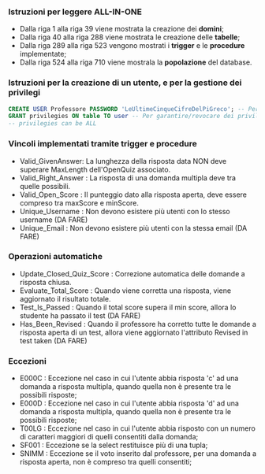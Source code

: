 ### Istruzioni per leggere ALL-IN-ONE
- Dalla riga 1 alla riga 39 viene mostrata la creazione dei **domini**;
- Dalla riga 40 alla riga 288 viene mostrata le creazione delle **tabelle**;
- Dalla riga 289 alla riga 523 vengono mostrati i **trigger** e le **procedure** implementate;
- Dalla riga 524 alla riga 710 viene mostrala la **popolazione** del database.

### Istruzioni per la creazione di un utente, e per la gestione dei privilegi
```SQL
CREATE USER Professore PASSWORD 'LeUltimeCinqueCifreDelPiGreco'; -- Per creare un nuovo utente
GRANT privilegies ON table TO user -- Per garantire/revocare dei privilegi
-- privilegies can be ALL
```
### Vincoli implementati tramite trigger e procedure
- Valid_GivenAnswer: La lunghezza della risposta data NON deve superare MaxLength dell'OpenQuiz associato.
- Valid_Right_Answer : La risposta di una domanda multipla deve tra quelle possibili.
- Valid_Open_Score : Il punteggio dato alla risposta aperta, deve essere compreso tra maxScore e minScore.
- Unique_Username : Non devono esistere più utenti con lo stesso username (DA FARE)
- Unique_Email : Non devono esistere più utenti con la stessa email (DA FARE)

### Operazioni automatiche
- Update_Closed_Quiz_Score : Correzione automatica delle domande a risposta chiusa.
- Evaluate_Total_Score : Quando viene corretta una risposta, viene aggiornato il risultato totale.
- Test_Is_Passed : Quando il total score supera il min score, allora lo studente ha passato il test (DA FARE)
- Has_Been_Revised : Quando il professore ha corretto tutte le domande a risposta aperta di un test, allora viene aggiornato l'attributo Revised in test taken (DA FARE)

### Eccezioni 
- E000C : Eccezione nel caso in cui l'utente abbia risposta 'c' ad una domanda a risposta multipla, quando quella non è presente tra le possibili risposte;
- E000D : Eccezione nel caso in cui l'utente abbia risposta 'd' ad una domanda a risposta multipla, quando quella non è presente tra le possibili risposte;
- T00LG : Eccezione nel caso in cui l'utente abbia risposto con un numero di caratteri maggiori di quelli consentiti dalla domanda;
- SF001 : Eccezione se la select restituisce più di una tupla;
- SNIMM : Eccezione se il voto inserito dal professore, per una domanda a risposta aperta, non è compreso tra quelli consentiti;
